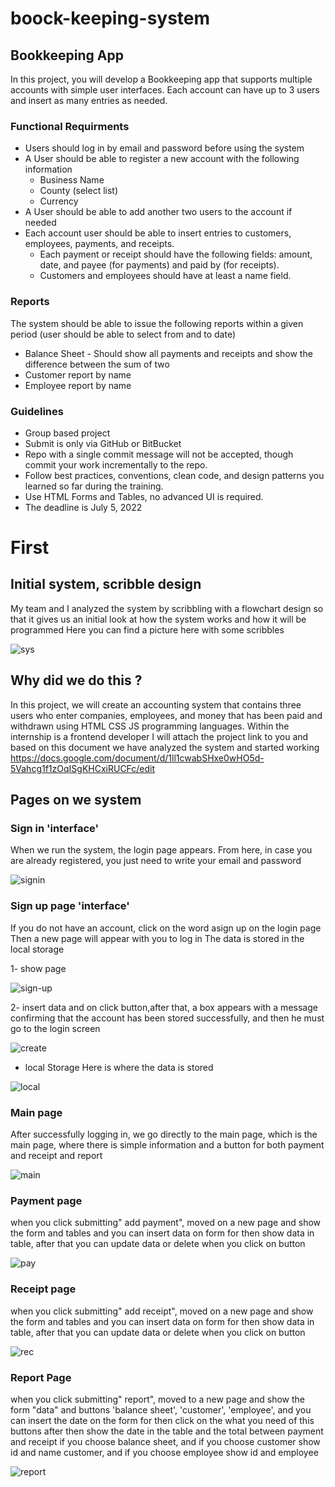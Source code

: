 # boock-keeping-system

## Bookkeeping App
In this project, you will develop a Bookkeeping app that supports multiple accounts with simple user interfaces. Each account can have up to 3 users and insert as many entries as needed.

### Functional Requirments
- Users should log in by email and password before using the system
- A User should be able to register a new account with the following information 
     - Business Name
     - County (select list)
     - Currency
- A User should be able to add another two users to the account if needed
- Each account user should be able to insert entries to customers, employees,  payments, and receipts.
     - Each payment or receipt should have the following fields: amount, date, and payee (for payments) and paid by (for receipts).
     - Customers and employees should have at least a name field. 
     
### Reports

The system should be able to issue the following reports within a given period (user should be able to select from and to date)
- Balance Sheet 
      - Should show all payments and receipts and show the difference between the sum of two  
- Customer report by name
- Employee report by name

### Guidelines
- Group based project
- Submit is only via GitHub or BitBucket
- Repo with a single commit message will not be accepted, though commit your work incrementally to the repo. 
- Follow best practices, conventions, clean code, and design patterns you learned so far during the training. 
- Use HTML Forms and Tables, no advanced UI is required. 
- The deadline is July 5, 2022


# First
## Initial system, scribble design
My team and I analyzed the system by scribbling with a flowchart design so that it gives us an initial look at how the system works and how it will be programmed
Here you can find a picture here with some scribbles

![sys](https://user-images.githubusercontent.com/52491098/177000059-9896f547-5685-4879-ac6b-5646ac017936.PNG)

## Why did we do this ?
In this project, we will create an accounting system that contains three users who enter companies, employees, and money that has been paid and withdrawn using HTML CSS JS programming languages. Within the internship is a frontend developer
I will attach the project link to you and based on this document we have analyzed the system and started working 
https://docs.google.com/document/d/1ll1cwabSHxe0wHO5d-5Vahcg1f1zOqISgKHCxiRUCFc/edit

## Pages on we system 
### Sign in 'interface'
When we run the system, the login page appears. From here, in case you are already registered, you just need to write your email and password

![signin](https://user-images.githubusercontent.com/52491098/176999818-12e172ea-3a13-491e-9046-4ba7c43c58a4.PNG)

### Sign up page 'interface'
If you do not have an account, click on the word asign up on the login page
Then a new page will appear with you to log in
The data is stored in the local storage

1- show page

![sign-up](https://user-images.githubusercontent.com/52491098/177000226-b44543a9-dca1-4ba8-8bfa-04bac19105a4.PNG)


2- insert data and on click button,after that, a box appears with a message confirming that the account has been stored successfully, and then he must go to the login screen


![create](https://user-images.githubusercontent.com/52491098/177001614-71d64b0d-37a1-4808-93c0-959de285da55.PNG)

* local Storage
Here is where the data is stored

![local](https://user-images.githubusercontent.com/52491098/177001886-a13eb19d-2633-41d2-9b41-f814ba0a0a73.PNG)

### Main page 

After successfully logging in, we go directly to the main page, which is the main page, where there is simple information and a button for both payment and receipt and report


![main](https://user-images.githubusercontent.com/52491098/177136342-f7d6ac8f-a867-429a-bc6e-945e716a625d.PNG)


### Payment page
when you click submitting" add payment", moved on a new page and show the form and tables and you can insert data on form for then show data in table, after that you can update data or delete when you click on button


![pay](https://user-images.githubusercontent.com/52491098/177137999-f7a18a53-6a57-441e-a2bc-0bd43d67725c.PNG)


### Receipt page
when you click submitting" add receipt", moved on a new page and show the form and tables and you can insert data on form for then show data in table, after that you can update data or delete when you click on button

![rec](https://user-images.githubusercontent.com/52491098/177138076-63aad00b-cb13-4cd4-9632-1bcefd108fa2.PNG)

### Report Page
when you click submitting" report", moved to a new page and show the form "data" and buttons 'balance sheet', 'customer',
'employee', and you can insert the date on the form for then click on the what you need of this buttons after then show the date in the table and the total between payment and receipt if you choose balance sheet, and if you choose customer show id and name customer, and if you choose employee show id and employee


![report](https://user-images.githubusercontent.com/52491098/177140451-78eac630-e20d-45fd-92d7-33cc5c98dbb2.PNG)









